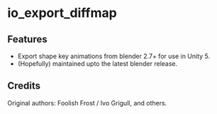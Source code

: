 # io_export_diffmap

## Features

 * Export shape key animations from blender 2.7+ for use in Unity 5.
 * (Hopefully) maintained upto the latest blender release.
 
## Credits

  Original authors: Foolish Frost / Ivo Grigull, and others.
  
